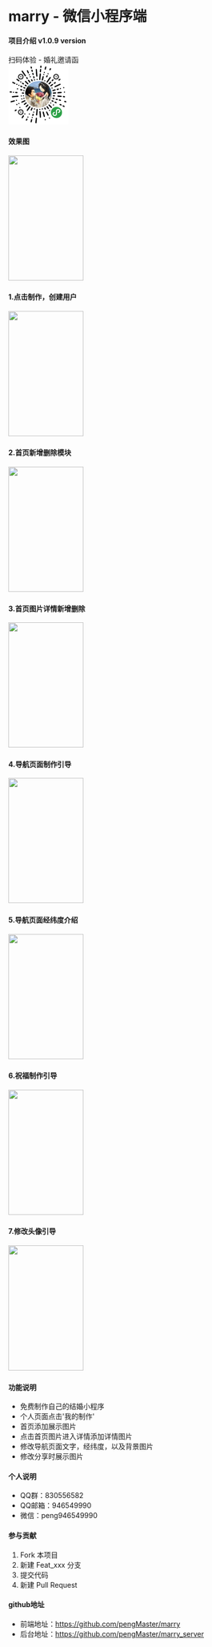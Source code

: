 # marry - 微信小程序端

#### 项目介绍 v1.0.9 version
<div>扫码体验 - 婚礼邀请函</div>
<div>
    <img src="https://github.com/pengMaster/picApplyGit/blob/master/marry_readme/gh_f211ccd8936f_430.jpg" margin-lift = "40" width="120" height="120"  alt=""/>
</div>


#### 效果图
<div>
    <img src="https://github.com/pengMaster/picApplyGit/blob/master/marry_readme/ezgif.com-video-to-gif.gif" width="150" height="250"  alt=""/>
</div>

#### 1.点击制作，创建用户
<div>
    <img src="https://pengmaster.com/party/wechat/marry/flow/121554878845_.pic_hd.jpg" width="150" height="250"  alt=""/>
</div>

#### 2.首页新增删除模块
<div>
    <img src="https://pengmaster.com/party/wechat/marry/flow/21554878163_.pic_hd.jpg" width="150" height="250"  alt=""/>
</div>

#### 3.首页图片详情新增删除
<div>
    <img src="https://pengmaster.com/party/wechat/marry/flow/41554878324_.pic_hd.jpg" width="150" height="250"  alt=""/>
</div>

#### 4.导航页面制作引导
<div>
    <img src="https://pengmaster.com/party/wechat/marry/flow/61554878622_.pic_hd.jpg" width="150" height="250"  alt=""/>
</div>

#### 5.导航页面经纬度介绍
<div>
    <img src="https://pengmaster.com/party/wechat/marry/flow/81554878722_.pic_hd.jpg" width="150" height="250"  alt=""/>
</div>

#### 6.祝福制作引导
<div>
    <img src="https://pengmaster.com/party/wechat/marry/flow/101554878773_.pic_hd.jpg" width="150" height="250"  alt=""/>
</div>

#### 7.修改头像引导
<div>
    <img src="https://pengmaster.com/party/wechat/marry/flow/151554882488_.pic_hd.jpg" width="150" height="250"  alt=""/>
</div>
    
#### 功能说明
 - 免费制作自己的结婚小程序
 - 个人页面点击'我的制作'
 - 首页添加展示图片
 - 点击首页图片进入详情添加详情图片
 - 修改导航页面文字，经纬度，以及背景图片
 - 修改分享时展示图片



  
#### 个人说明
 - QQ群：830556582
 - QQ邮箱：946549990
 - 微信：peng946549990



#### 参与贡献

1. Fork 本项目
2. 新建 Feat_xxx 分支
3. 提交代码
4. 新建 Pull Request


#### github地址

 - 前端地址：https://github.com/pengMaster/marry
 - 后台地址：https://github.com/pengMaster/marry_server

